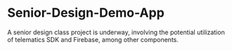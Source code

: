 # Senior-Design-Demo-App
A senior design class project is underway, involving the potential utilization of telematics SDK and Firebase, among other components.
